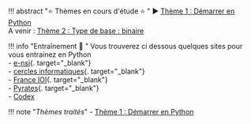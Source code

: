 
!!! abstract ":star: Thèmes en cours d'étude :star: "
    :arrow_forward: [Thème 1 : Démarrer en Python](./T1_Demarrer_en_Python/sommaire.md)<br />
    A venir : [Thème 2 : Type de base : binaire](./T2_Type_de_base/2.1_Binaire/cours.md)<br />
    
!!! info "Entraînement :running: "
    Vous trouverez ci dessous quelques sites pour vous entrainez en Python<br />
    - [e-nsi](https://e-nsi.forge.aeif.fr/init_python/){. target="_blank"}<br />
    - [cercles informatiques](https://cscircles.cemc.mkduwaterloo.ca/fr/){. target="_blank"}<br />
    - [France IOI](https://www.france-ioi.org/algo/chapters.php){. target="_blank"}<br />
    - [Pyrates](https://py-rates.fr/){. target="_blank"}<br />
    - [Codex](https://codex.forge.apps.education.fr/)<br />

!!! note "*Thèmes traités*"
    - [Thème 1 : Démarrer en Python](./T1_Demarrer_en_Python/sommaire.md)<br />

<!--

!!! abstract ":beach: :sunny: Préparer sa rentrée en Terminale :sunny: :beach: "
    Chers élèves de Première  voilà les chapitres à revoir en priorité pour aborder sereinement l'année de Terminale en NSI :
    - Les listes, les tuples et les dictionnaires. À retrouver [ici](T3_Type_construit/sommaire.md){. target="_blank"}.
    - Le plus important : les chapitres suivants d'algorithmique, à retrouver [ici](T5_Algorithmique/sommaire.md){. target="_blank"} :
        - Complexité
        - Tris par sélection et insertion
        - Dichotomie
    - [Thème 2 : Type de base : binaire](./T2_Type_de_base/2.1_Binaire/cours.md)
    - [Thème 2 : Type de base : Entiers](./T2_Type_de_base/2.2_Codage_entiers/)
    - [Thème 2 : Type de base : Décimaux](./T2_Type_de_base/2.3_Decimaux/)
    - [Thème 7 : IHM Web : HTML et CSS](T7_IHM_Web/7.1_Interactions_page_web/cours.md)
    - [Thème 1 : Démarrer en Python](./T1_Demarrer_en_Python/sommaire.md)
    - [Thème 2 : Type de base : chaines de caractères](./T2_Type_de_base/2.4_Chaines_caracteres/chaine.md)
    - [Projet Site web](./T8_Projets/1_SiteWeb/cours.md)
    - [Thème 2 : Type de base : Booleens](./T2_Type_de_base/2.5_Booleens/cours.md)
    - [Thème 4 : Architecture de Von Neumann](./T4_Architecture_materielle/Architecture_von_neumann/cours.md)
    - [Thème 4 : Architecture matérielle : OS et commande Linux](T4_Architecture_materielle/4.4_Decouverte_des_commandes_Linux/cours.md)
    - [Thème 3 : Type Construit : les Listes](T3_Type_construit/3.1_Listes/cours.md)
    - [Thème 3 : Type Construit : les tuples](./T3_Type_construit/3.2_tuples/cours/)
    - [Thème 5 : Complexité](T5_algorithmique/5.2_complexite/cours.md)
    - [Thème 3 : Type Construit : les dictionnaires](./T3_Type_construit/3.3_Dictionnaires/cours/)
    - [Thème 4 : Réseau](./T4_Architecture_materielle/4.2_Architecture_reseau/cours.md)
    - [Projet CSV](./T8_Projets/2_ProjetCSV/cours.md)
    - [Thème 4 : Protocole de communication](./T4_Architecture_materielle/4.3_Protocoles_de_communication/cours.md)
    - [IHM sur le Web](./T7_IHM_Web/7.3_Get_Post_Formulaires/cours/)
    - [Algorithme Glouton](./T5_Algorithmique/5.6_Algorithmes_gloutons/cours.md)

-->
